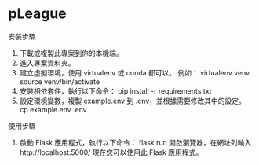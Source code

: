 # pLeague

安裝步驟
1. 下載或複製此專案到你的本機端。
2. 進入專案資料夾。
3. 建立虛擬環境，使用 virtualenv 或 conda 都可以。
  例如：
    virtualenv venv
    source venv/bin/activate
4. 安裝相依套件，執行以下命令：
  pip install -r requirements.txt
5. 設定環境變數，複製 example.env 到 .env，並根據需要修改其中的設定。
  cp example.env .env
  
使用步驟
1. 啟動 Flask 應用程式，執行以下命令：
  flask run
開啟瀏覽器，在網址列輸入 http://localhost:5000/
現在您可以使用此 Flask 應用程式。
